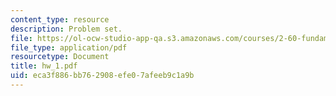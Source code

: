 ```yaml
---
content_type: resource
description: Problem set.
file: https://ol-ocw-studio-app-qa.s3.amazonaws.com/courses/2-60-fundamentals-of-advanced-energy-conversion-spring-2004/eca3f886bb762908efe07afeeb9c1a9b_hw_1.pdf
file_type: application/pdf
resourcetype: Document
title: hw_1.pdf
uid: eca3f886-bb76-2908-efe0-7afeeb9c1a9b
---
```


